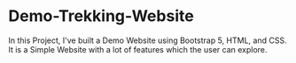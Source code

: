 # Demo-Trekking-Website
In this Project, I've built a Demo Website using Bootstrap 5, HTML, and CSS. It is a Simple Website with a lot of features which the user can explore.

